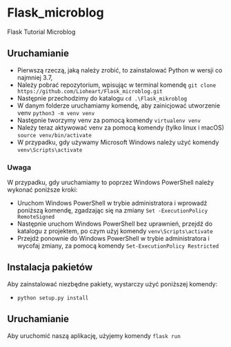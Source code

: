 # Flask_microblog
Flask Tutorial Microblog

## Uruchamianie
 * Pierwszą rzeczą, jaką należy zrobić, to zainstalować Python w wersji co najmniej 3.7,
 * Należy pobrać repozytorium, wpisując w terminal komendę 
 ```git clone https://github.com/Lioheart/Flask_microblog.git```
 * Następnie przechodzimy do katalogu ```cd .\Flask_mikroblog```
 * W danym folderze uruchamiamy komendę, aby zainicjować utworzenie venv ```python3 -m venv venv```
 * Następnie tworzymy venv za pomocą komendy ```virtualenv venv```
 * Należy teraz aktywować venv za pomocą komendy (tylko linux i macOS) ```source venv/bin/activate```
 * W przypadku, gdy używamy Microsoft Windows należy użyć komendy ```venv\Scripts\activate```

### Uwaga 
W przypadku, gdy uruchamiamy to poprzez Windows PowerShell należy wykonać poniższe kroki:
 * Uruchom Windows PowerShell w trybie administratora i wprowadź poniższą komendę, zgadzając się na zmiany ```Set
 -ExecutionPolicy RemoteSigned```
 * Następnie uruchom Windows PowerShell bez uprawnień, przejdź do katalogu z projektem, po czym użyj komendy 
 ``````venv\Scripts\activate`````` 
 * Przejdź ponownie do Windows PowerShell w trybie administratora i wycofaj zmiany, za pomocą komendy 
 ```Set-ExecutionPolicy Restricted```
 
## Instalacja pakietów
Aby zainstalować niezbędne pakiety, wystarczy użyć poniższej komendy:
 * ```python setup.py install```
 
## Uruchamianie
Aby uruchomić naszą aplikację, użyjemy komendy ```flask run```
